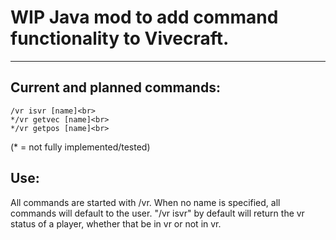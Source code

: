 # WIP Java mod to add command functionality to Vivecraft.
-------------------------------------------
## Current and planned commands:<br>
    /vr isvr [name]<br>
    */vr getvec [name]<br>
    */vr getpos [name]<br>
(* = not fully implemented/tested)

## Use:
All commands are started with /vr.
When no name is specified, all commands will default to the user.
"/vr isvr" by default will return the vr status of a player, whether that be in vr or not in vr.
